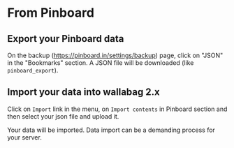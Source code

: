 # From Pinboard

## Export your Pinboard data

On the backup
([<https://pinboard.in/settings/backup>](https://pinboard.in/settings/backup))
page, click on "JSON" in the "Bookmarks" section. A JSON file will be
downloaded (like `pinboard_export`).

## Import your data into wallabag 2.x

Click on `Import` link in the menu, on `Import contents` in Pinboard
section and then select your json file and upload it.

Your data will be imported. Data import can be a demanding process for
your server.

